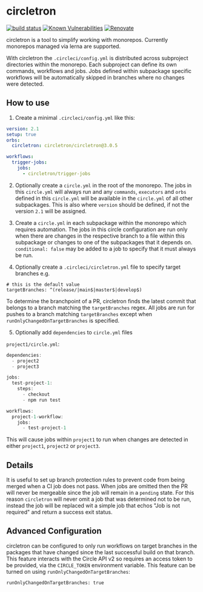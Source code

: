 # circletron

[![build status](https://circleci.com/gh/circletron/circletron.png?style=shield)](https://circleci.com/gh/circletron/circletron)
[![Known Vulnerabilities](https://snyk.io/test/github/circletron/circletron/badge.svg)](https://snyk.io/test/github/circletron/circletron)
[![Renovate](https://img.shields.io/badge/renovate-enabled-brightgreen.svg)](https://renovatebot.com)

circletron is a tool to simplify working with monorepos. Currently monorepos managed via lerna are supported.

With circletron the `.circleci/config.yml` is distributed across subproject directories within the monorepo. Each subproject can define its own commands, workflows and jobs. Jobs defined within subpackage specific workflows will be automatically skipped in branches where no changes were detected.

## How to use

1. Create a minimal `.circleci/config.yml` like this:

```yaml
version: 2.1
setup: true
orbs:
  circletron: circletron/circletron@3.0.5

workflows:
  trigger-jobs:
    jobs:
      - circletron/trigger-jobs
```

2. Optionally create a `circle.yml` in the root of the monorepo. The jobs in this `circle.yml` will always run and any `commands`, `executors` and `orbs` defined in this `circle.yml` will be available in the `circle.yml` of all other subpackages. This is also where `version` should be defined, if not the version `2.1` will be assigned.

3. Create a `circle.yml` in each subpackage within the monorepo which requires automation. The jobs in this circle configuration are run only when there are changes in the respective branch to a file within this subpackage or changes to one of the subpackages that it depends on. `conditional: false` may be added to a job to specify that it must always be run.

4. Optionally create a `.circleci/circletron.yml` file to specify target branches e.g.

```
# this is the default value
targetBranches: ^(release/|main$|master$|develop$)
```

To determine the branchpoint of a PR, circletron finds the latest commit that belongs to a branch matching the `targetBranches` regex. All jobs are run for pushes to a branch matching `targetBranches` except when `runOnlyChangedOnTargetBranches` is specified.

5. Optionally add `dependencies` to `circle.yml` files

`project1/circle.yml`:

```typescript
dependencies:
  - project2
  - project3

jobs:
  test-project-1:
    steps:
      - checkout
      - npm run test

workflows:
  project-1-workflow:
    jobs:
      - test-project-1
```

This will cause jobs within `project1` to run when changes are detected in either `project1`, `project2` or `project3`.

## Details

It is useful to set up branch protection rules to prevent code from being merged when a CI job does not pass. When jobs are omitted then the PR will never be mergeable since the job will remain in a `pending` state. For this reason `circletron` will never omit a job that was determined not to be run, instead the job will be replaced wit a simple job that echos "Job is not required" and return a success exit status.

## Advanced Configuration

circletron can be configured to only run workflows on target branches in the packages that have changed since the last successful build on that branch. This feature interacts with the Circle API v2 so requires an access token to be provided, via the `CIRCLE_TOKEN` environment variable. This feature can be turned on using `runOnlyChangedOnTargetBranches`:

```
runOnlyChangedOnTargetBranches: true
```
